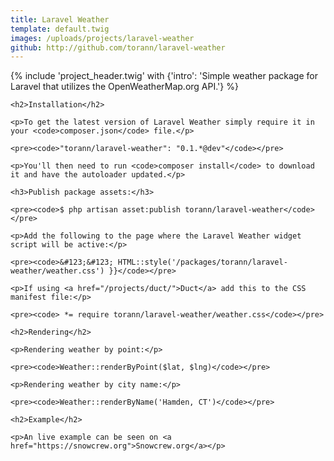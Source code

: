 ```yaml
---
title: Laravel Weather
template: default.twig
images: /uploads/projects/laravel-weather
github: http://github.com/torann/laravel-weather
---
```

{% include 'project_header.twig' with {'intro': 'Simple weather package for Laravel that utilizes the OpenWeatherMap.org API.'} %}

<div class="wrapper">

    <h2>Installation</h2>

    <p>To get the latest version of Laravel Weather simply require it in your <code>composer.json</code> file.</p>

    <pre><code>"torann/laravel-weather": "0.1.*@dev"</code></pre>

    <p>You'll then need to run <code>composer install</code> to download it and have the autoloader updated.</p>

    <h3>Publish package assets:</h3>

    <pre><code>$ php artisan asset:publish torann/laravel-weather</code></pre>

    <p>Add the following to the page where the Laravel Weather widget script will be active:</p>

    <pre><code>&#123;&#123; HTML::style('/packages/torann/laravel-weather/weather.css') }}</code></pre>

    <p>If using <a href="/projects/duct/">Duct</a> add this to the CSS manifest file:</p>

    <pre><code> *= require torann/laravel-weather/weather.css</code></pre>

    <h2>Rendering</h2>

    <p>Rendering weather by point:</p>

    <pre><code>Weather::renderByPoint($lat, $lng)</code></pre>

    <p>Rendering weather by city name:</p>

    <pre><code>Weather::renderByName('Hamden, CT')</code></pre>

    <h2>Example</h2>

    <p>An live example can be seen on <a href="https://snowcrew.org">Snowcrew.org</a></p>
</div>